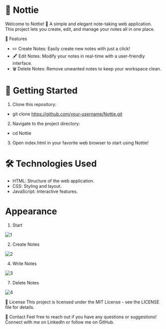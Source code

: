 # 📝 Nottie

Welcome to Nottie! 🎉 A simple and elegant note-taking web application. This project lets you create, edit, and manage your notes all in one place.

🌟 Features
  - ✏️ Create Notes: Easily create new notes with just a click!
  - 🖋️ Edit Notes: Modify your notes in real-time with a user-friendly interface.
  - 🗑️ Delete Notes: Remove unwanted notes to keep your workspace clean.


# 🚀 Getting Started
1. Clone this repository:
  - git clone https://github.com/your-username/Nottie.git
2. Navigate to the project directory:
  - cd Nottie
3. Open index.html in your favorite web browser to start using Nottie!


# 🛠️ Technologies Used
  - HTML: Structure of the web application.
  - CSS: Styling and layout.
  - JavaScript: Interactive features.



# Appearance 
1. Start

![1](https://github.com/user-attachments/assets/b3eeb308-2f74-44fd-b4f6-1ed6fc7630d8)

2. Create Notes

![2](https://github.com/user-attachments/assets/f08eaadc-347b-4713-92e8-009e84baafbd)


4. Write Notes

![3](https://github.com/user-attachments/assets/24460dcb-259d-4c57-87d1-e798f1daa59c)


7. Delete Notes

 ![4](https://github.com/user-attachments/assets/35b212bd-3a45-477e-b064-4555158020dc)




📄 License
This project is licensed under the MIT License - see the LICENSE file for details.

💬 Contact
Feel free to reach out if you have any questions or suggestions!
Connect with me on LinkedIn or follow me on GitHub.

